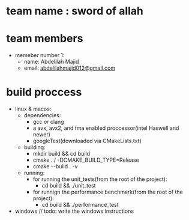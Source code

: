 
#  team name : sword of allah

# team members
  * memeber number 1:
    - name: Abdelilah Majid
    - email: abdelilahmajid012@gmail.com

# build proccess
  * linux & macos:
    - dependencies:
      - gcc or clang
      - a avx, avx2, and fma enabled proccessor(intel Haswell and newer)
      - googleTest(downloaded via CMakeLists.txt)
    - building:
      * mkdir build && cd build 
      * cmake ../ -DCMAKE_BUILD_TYPE=Release
      * cmake --build . -v
    - running:
      - for running the unit_tests(from the root of the project):
        * cd build && ./unit_test
      - for runnign the performance benchmark(from the root of the project):
        * cd build && ./performance_test
  * windows
  // todo: write the windows instructions


